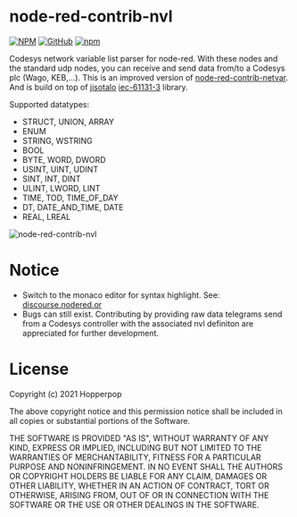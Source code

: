 # node-red-contrib-nvl
[![NPM](https://img.shields.io/npm/l/node-red-contrib-nvl)](https://github.com/Hopperpop/node-red-contrib-nvl/blob/main/LICENSE)
[![GitHub](https://img.shields.io/badge/View%20on-GitHub-brightgreen)](https://github.com/Hopperpop/node-red-contrib-nvl)
[![npm](https://img.shields.io/npm/v/node-red-contrib-nvl)](https://www.npmjs.com/package/node-red-contrib-nvl)

Codesys network variable list parser for node-red. With these nodes and the standard udp nodes, you can receive and send data from/to a Codesys plc (Wago, KEB,...).
This is an improved version of [node-red-contrib-netvar](https://flows.nodered.org/node/node-red-contrib-netvar). And is build on top of [jisotalo](https://github.com/jisotalo) [iec-61131-3](https://github.com/jisotalo/iec-61131-3) library.

Supported datatypes:
- STRUCT, UNION, ARRAY
- ENUM
- STRING, WSTRING
- BOOL
- BYTE, WORD, DWORD
- USINT, UINT, UDINT
- SINT, INT, DINT
- ULINT, LWORD, LINT
- TIME, TOD, TIME_OF_DAY
- DT, DATE_AND_TIME, DATE
- REAL, LREAL


![node-red-contrib-nvl](https://user-images.githubusercontent.com/11853634/180651404-6e4dfcec-39a8-4b2b-ad70-1a76e0d3ca50.gif)

# Notice
- Switch to the monaco editor for syntax highlight. See: [discourse.nodered.or](https://discourse.nodered.org/t/getting-the-monaco-editor-to-work-in-nr-2-x/65466/2)
- Bugs can still exist. Contributing by providing raw data telegrams send from a Codesys controller with the associated nvl definiton are appreciated for further development.

# License
Copyright (c) 2021 Hopperpop


The above copyright notice and this permission notice shall be included in all
copies or substantial portions of the Software.

THE SOFTWARE IS PROVIDED "AS IS", WITHOUT WARRANTY OF ANY KIND, EXPRESS OR
IMPLIED, INCLUDING BUT NOT LIMITED TO THE WARRANTIES OF MERCHANTABILITY,
FITNESS FOR A PARTICULAR PURPOSE AND NONINFRINGEMENT. IN NO EVENT SHALL THE
AUTHORS OR COPYRIGHT HOLDERS BE LIABLE FOR ANY CLAIM, DAMAGES OR OTHER
LIABILITY, WHETHER IN AN ACTION OF CONTRACT, TORT OR OTHERWISE, ARISING FROM,
OUT OF OR IN CONNECTION WITH THE SOFTWARE OR THE USE OR OTHER DEALINGS IN THE
SOFTWARE.
